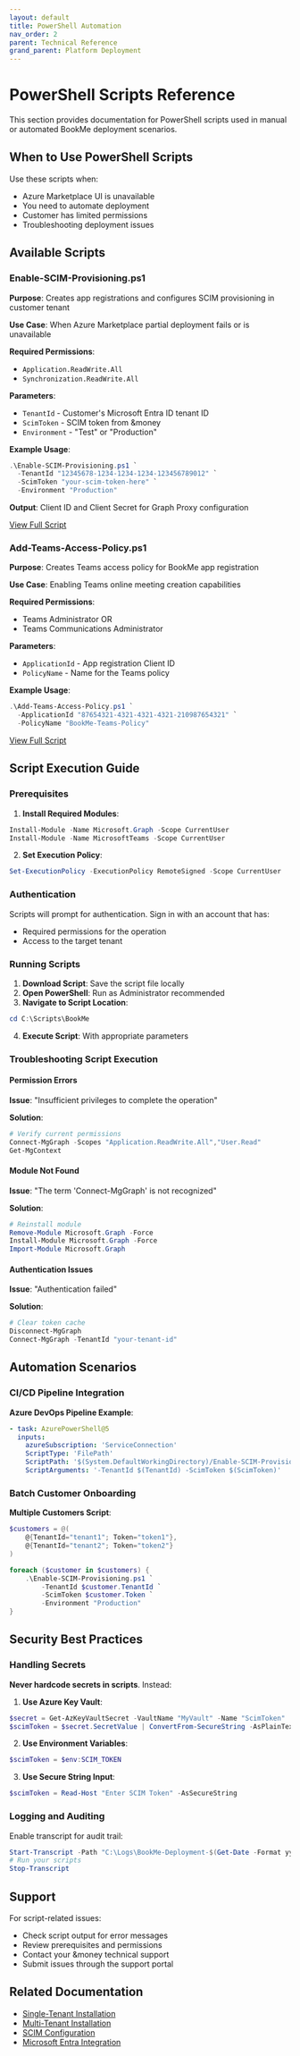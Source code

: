```yaml
---
layout: default
title: PowerShell Automation
nav_order: 2
parent: Technical Reference
grand_parent: Platform Deployment
---
```


# PowerShell Scripts Reference

This section provides documentation for PowerShell scripts used in manual or automated BookMe deployment scenarios.

## When to Use PowerShell Scripts

Use these scripts when:
- Azure Marketplace UI is unavailable
- You need to automate deployment
- Customer has limited permissions
- Troubleshooting deployment issues

## Available Scripts

### Enable-SCIM-Provisioning.ps1

**Purpose**: Creates app registrations and configures SCIM provisioning in customer tenant

**Use Case**: When Azure Marketplace partial deployment fails or is unavailable

**Required Permissions**:
- `Application.ReadWrite.All`
- `Synchronization.ReadWrite.All`

**Parameters**:
- `TenantId` - Customer's Microsoft Entra ID tenant ID
- `ScimToken` - SCIM token from &money
- `Environment` - "Test" or "Production"

**Example Usage**:
```powershell
.\Enable-SCIM-Provisioning.ps1 `
  -TenantId "12345678-1234-1234-1234-123456789012" `
  -ScimToken "your-scim-token-here" `
  -Environment "Production"
```

**Output**: Client ID and Client Secret for Graph Proxy configuration

[View Full Script](enable-scim-provisioning)

### Add-Teams-Access-Policy.ps1

**Purpose**: Creates Teams access policy for BookMe app registration

**Use Case**: Enabling Teams online meeting creation capabilities

**Required Permissions**:
- Teams Administrator OR
- Teams Communications Administrator

**Parameters**:
- `ApplicationId` - App registration Client ID
- `PolicyName` - Name for the Teams policy

**Example Usage**:
```powershell
.\Add-Teams-Access-Policy.ps1 `
  -ApplicationId "87654321-4321-4321-4321-210987654321" `
  -PolicyName "BookMe-Teams-Policy"
```

[View Full Script](add-teams-access-policy)

## Script Execution Guide

### Prerequisites

1. **Install Required Modules**:
```powershell
Install-Module -Name Microsoft.Graph -Scope CurrentUser
Install-Module -Name MicrosoftTeams -Scope CurrentUser
```

2. **Set Execution Policy**:
```powershell
Set-ExecutionPolicy -ExecutionPolicy RemoteSigned -Scope CurrentUser
```

### Authentication

Scripts will prompt for authentication. Sign in with an account that has:
- Required permissions for the operation
- Access to the target tenant

### Running Scripts

1. **Download Script**: Save the script file locally
2. **Open PowerShell**: Run as Administrator recommended
3. **Navigate to Script Location**:
```powershell
cd C:\Scripts\BookMe
```
4. **Execute Script**: With appropriate parameters

### Troubleshooting Script Execution

#### Permission Errors

**Issue**: "Insufficient privileges to complete the operation"

**Solution**:
```powershell
# Verify current permissions
Connect-MgGraph -Scopes "Application.ReadWrite.All","User.Read"
Get-MgContext
```

#### Module Not Found

**Issue**: "The term 'Connect-MgGraph' is not recognized"

**Solution**:
```powershell
# Reinstall module
Remove-Module Microsoft.Graph -Force
Install-Module Microsoft.Graph -Force
Import-Module Microsoft.Graph
```

#### Authentication Issues

**Issue**: "Authentication failed"

**Solution**:
```powershell
# Clear token cache
Disconnect-MgGraph
Connect-MgGraph -TenantId "your-tenant-id"
```

## Automation Scenarios

### CI/CD Pipeline Integration

**Azure DevOps Pipeline Example**:
```yaml
- task: AzurePowerShell@5
  inputs:
    azureSubscription: 'ServiceConnection'
    ScriptType: 'FilePath'
    ScriptPath: '$(System.DefaultWorkingDirectory)/Enable-SCIM-Provisioning.ps1'
    ScriptArguments: '-TenantId $(TenantId) -ScimToken $(ScimToken)'
```

### Batch Customer Onboarding

**Multiple Customers Script**:
```powershell
$customers = @(
    @{TenantId="tenant1"; Token="token1"},
    @{TenantId="tenant2"; Token="token2"}
)

foreach ($customer in $customers) {
    .\Enable-SCIM-Provisioning.ps1 `
        -TenantId $customer.TenantId `
        -ScimToken $customer.Token `
        -Environment "Production"
}
```

## Security Best Practices

### Handling Secrets

**Never hardcode secrets in scripts**. Instead:

1. **Use Azure Key Vault**:
```powershell
$secret = Get-AzKeyVaultSecret -VaultName "MyVault" -Name "ScimToken"
$scimToken = $secret.SecretValue | ConvertFrom-SecureString -AsPlainText
```

2. **Use Environment Variables**:
```powershell
$scimToken = $env:SCIM_TOKEN
```

3. **Use Secure String Input**:
```powershell
$scimToken = Read-Host "Enter SCIM Token" -AsSecureString
```

### Logging and Auditing

Enable transcript for audit trail:
```powershell
Start-Transcript -Path "C:\Logs\BookMe-Deployment-$(Get-Date -Format yyyyMMdd).log"
# Run your scripts
Stop-Transcript
```

## Support

For script-related issues:
- Check script output for error messages
- Review prerequisites and permissions
- Contact your &money technical support
- Submit issues through the support portal

## Related Documentation

- [Single-Tenant Installation](single-tenant-installation)
- [Multi-Tenant Installation](multi-tenant-installation)
- [SCIM Configuration](scim-provisioning-setup)
- [Microsoft Entra Integration](entra-integration)